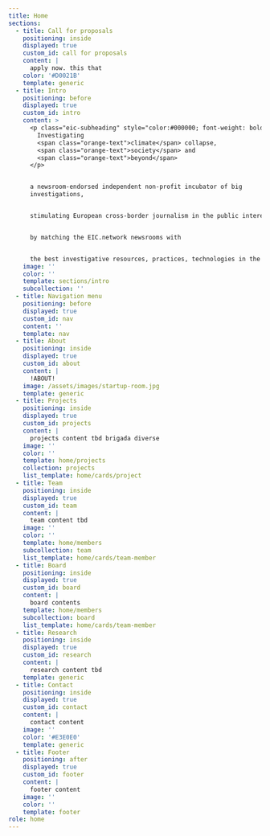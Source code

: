 ```yaml
---
title: Home
sections:
  - title: Call for proposals
    positioning: inside
    displayed: true
    custom_id: call for proposals
    content: |
      apply now. this that
    color: '#D0021B'
    template: generic
  - title: Intro
    positioning: before
    displayed: true
    custom_id: intro
    content: >
      <p class="eic-subheading" style="color:#000000; font-weight: bolder;">
        Investigating
        <span class="orange-text">climate</span> collapse,
        <span class="orange-text">society</span> and
        <span class="orange-text">beyond</span>
      </p>


      a newsroom-endorsed independent non-profit incubator of big
      investigations,


      stimulating European cross-border journalism in the public interest,


      by matching the EIC.network newsrooms with


      the best investigative resources, practices, technologies in the field.
    image: ''
    color: ''
    template: sections/intro
    subcollection: ''
  - title: Navigation menu
    positioning: before
    displayed: true
    custom_id: nav
    content: ''
    template: nav
  - title: About
    positioning: inside
    displayed: true
    custom_id: about
    content: |
      !ABOUT!
    image: /assets/images/startup-room.jpg
    template: generic
  - title: Projects
    positioning: inside
    displayed: true
    custom_id: projects
    content: |
      projects content tbd brigada diverse
    image: ''
    color: ''
    template: home/projects
    collection: projects
    list_template: home/cards/project
  - title: Team
    positioning: inside
    displayed: true
    custom_id: team
    content: |
      team content tbd
    image: ''
    color: ''
    template: home/members
    subcollection: team
    list_template: home/cards/team-member
  - title: Board
    positioning: inside
    displayed: true
    custom_id: board
    content: |
      board contents
    template: home/members
    subcollection: board
    list_template: home/cards/team-member
  - title: Research
    positioning: inside
    displayed: true
    custom_id: research
    content: |
      research content tbd
    template: generic
  - title: Contact
    positioning: inside
    displayed: true
    custom_id: contact
    content: |
      contact content
    image: ''
    color: '#E3E0E0'
    template: generic
  - title: Footer
    positioning: after
    displayed: true
    custom_id: footer
    content: |
      footer content
    image: ''
    color: ''
    template: footer
role: home
---
```































